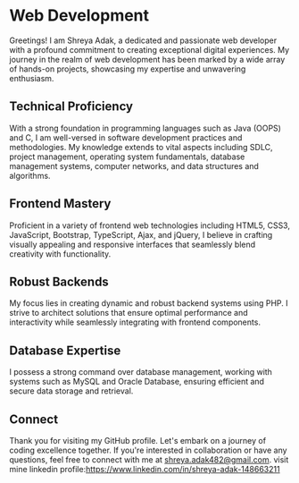 #  Web Development

Greetings! I am Shreya Adak, a dedicated and passionate web developer with a profound commitment to creating exceptional digital experiences. My journey in the realm of web development has been marked by a wide array of hands-on projects, showcasing my expertise and unwavering enthusiasm.

## Technical Proficiency

With a strong foundation in programming languages such as Java (OOPS) and C, I am well-versed in software development practices and methodologies. My knowledge extends to vital aspects including SDLC, project management, operating system fundamentals, database management systems, computer networks, and data structures and algorithms.

## Frontend Mastery

Proficient in a variety of frontend web technologies including HTML5, CSS3, JavaScript, Bootstrap, TypeScript, Ajax, and jQuery, I believe in crafting visually appealing and responsive interfaces that seamlessly blend creativity with functionality.

## Robust Backends

My focus lies in creating dynamic and robust backend systems using PHP. I strive to architect solutions that ensure optimal performance and interactivity while seamlessly integrating with frontend components.

## Database Expertise

I possess a strong command over database management, working with systems such as MySQL and Oracle Database, ensuring efficient and secure data storage and retrieval.

## Connect 
Thank you for visiting my GitHub profile. Let's embark on a journey of coding excellence together. If you're interested in collaboration or have any questions, feel free to connect with me at shreya.adak482@gmail.com.
visit mine linkedin profile:https://www.linkedin.com/in/shreya-adak-148663211
